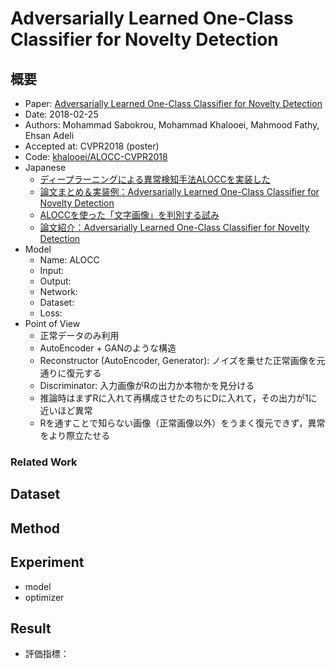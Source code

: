 # Adversarially Learned One-Class Classifier for Novelty Detection


## 概要

* Paper: [Adversarially Learned One-Class Classifier for Novelty Detection](https://arxiv.org/abs/1802.09088)
* Date: 2018-02-25
* Authors: Mohammad Sabokrou, Mohammad Khalooei, Mahmood Fathy, Ehsan Adeli
* Accepted at: CVPR2018 (poster)
* Code: [khalooei/ALOCC-CVPR2018](https://github.com/khalooei/ALOCC-CVPR2018)
* Japanese
    * [ディープラーニングによる異常検知手法ALOCCを実装した](https://qiita.com/kzkadc/items/334c3d85c2acab38f105)
    * [論文まとめ＆実装例：Adversarially Learned One-Class Classifier for Novelty Detection](https://qiita.com/masataka46/items/b167a89c11061eee607d)
    * [ALOCCを使った「文字画像」を判別する試み](https://devblog.thebase.in/entry/2018/11/07/111126)
    * [論文紹介：Adversarially Learned One-Class Classifier for Novelty Detection](https://www.slideshare.net/KazukiAdachi/adversarially-learned-oneclass-classifier-for-novelty-detection)
* Model
    * Name: ALOCC
    * Input:
    * Output:
    * Network:
    * Dataset:
    * Loss:
* Point of View
    * 正常データのみ利用
    * AutoEncoder + GANのような構造
    * Reconstructor (AutoEncoder, Generator): ノイズを乗せた正常画像を元通りに復元する
    * Discriminator: 入力画像がRの出力か本物かを見分ける
    * 推論時はまずRに入れて再構成させたのちにDに入れて，その出力が1に近いほど異常
    * Rを通すことで知らない画像（正常画像以外）をうまく復元できず，異常をより際立たせる




### Related Work



## Dataset



## Method



## Experiment

* model
* optimizer



## Result

* 評価指標：
